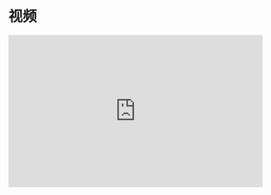 视频
======
<div style="position: relative; padding: 30% 45%;">
    <iframe style="position: absolute; width: 100%; height: 100%; left: 0; top: 0;" src="https://player.bilibili.com/player.html?aid=266029246&bvid=BV1tY411Q7Ui&cid=986210010&page=1&high_quality=1&danmaku=0" frameborder="no" scrolling="no"></iframe>
</div><br/>